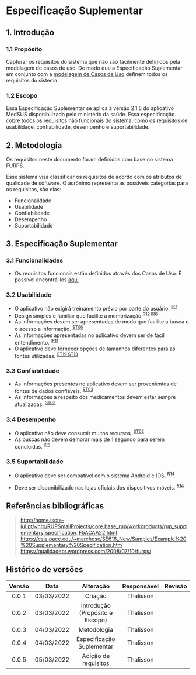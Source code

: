 # Especificação Suplementar

## 1. Introdução

### 1.1 Propósito

Capturar os requisitos do sistema que não são facilmente definidos pela modelagem de casos de uso. De modo que a Especificação Suplementar em conjunto com a [modelagem de Casos de Uso](use_case_link) definem todos os requisitos do sistema.

### 1.2 Escopo

Essa Especificação Suplementar se aplica à versão 2.1.5 do aplicativo MedSUS disponibilizado pelo ministério da saúde.
Essa especificação cobre todos os requisitos não funcionais do sistema, como os requisitos de usabilidade, confiabilidade, desempenho e suportabilidade.

## 2. Metodologia

Os requisitos neste documento foram definidos com base no sistema FURPS. 

Esse sistema visa classificar os requisitos de acordo com os atributos de qualidade de software. O acrônimo representa as possíveis categorias para os requisitos, são elas:

- Funcionalidade
- Usabilidade
- Confiabilidade
- Desempenho
- Suportabilidade

## 3. Especificação Suplementar

### 3.1 Funcionalidades

- Os requisitos funcionais estão definidos através dos Casos de Uso. É possível encontrá-los [aqui](use_case_link)

### 3.2 Usabilidade

- O aplicativo não exigirá treinamento prévio por parte do usuário. <sup>[IR7](../elicitation/introspective.md#4resultado)</sup>
- Design simples e familiar que facilite a memorização <sup>[R12](../elicitation/brainstorm.md#requisitos-levantados) [IR6](../elicitation/introspective.md#4resultado)</sup>
- As informações devem ser apresentadas de modo que facilite a busca e o acesso a informação. <sup>[ST06](../elicitation/storytelling.md#41-requisitos)</sup>
- As informações apresentadas no aplicativo devem ser de fácil entendimento. <sup>[IR11](../elicitation/introspective.md#4resultado)</sup>
- O aplicativo deve fornecer opções de tamanhos diferentes para as fontes utilizadas. <sup>[ST19 ST13](../elicitation/storytelling.md#41-requisitos)</sup>

### 3.3 Confiabilidade

- As informações presentes no aplicativo devem ser provenientes de fontes de dados confiáveis. <sup>[ST03](../elicitation/storytelling.md#41-requisitos)</sup>
- As informações a respeito dos medicamentos devem estar sempre atualizadas. <sup>[ST03](../elicitation/storytelling.md#41-requisitos)</sup>

### 3.4 Desempenho

- O aplicativo não deve consumir muitos recursos. <sup>[ST02](../elicitation/storytelling.md#41-requisitos)</sup>
- As buscas não devem demorar mais de 1 segundo para serem concluídas. <sup>[IR8](../elicitation/introspective.md#4resultado)</sup>

### 3.5 Suportabilidade

- O aplicativo deve ser compatível com o sistema Android e IOS. <sup>[R14](../elicitation/brainstorm.md#requisitos-levantados)</sup>

- Deve ser disponibilizado nas lojas oficiais dos dispositivos móveis. <sup>[R14](../elicitation/brainstorm.md#requisitos-levantados)</sup>

## Referências bibliográficas

> http://home.iscte-iul.pt/~hro/RUPSmallProjects/core.base_rup/workproducts/rup_supplementary_specification_F5ACAA22.html
> https://csis.pace.edu/~marchese/SE616_New/Samples/Example%20%20Supplementary%20Specification.htm
> https://qualidadebr.wordpress.com/2008/07/10/furps/

## Histórico de versões

Versão|Data|Alteração|Responsável|Revisão|
:---:|:---:|:---:|:---:|:---:|
0.0.1|03/03/2022|Criação|Thalisson|   |
0.0.2|03/03/2022|Introdução (Propósito e Escopo)|Thalisson|   |
0.0.3|04/03/2022|Metodologia|Thalisson|   |
0.0.4|04/03/2022|Especificação Suplementar|Thalisson|   |
0.0.5|05/03/2022|Adição de requisitos|Thalisson|   |
